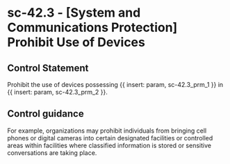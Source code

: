 # sc-42.3 - \[System and Communications Protection\] Prohibit Use of Devices

## Control Statement

Prohibit the use of devices possessing {{ insert: param, sc-42.3_prm_1 }} in {{ insert: param, sc-42.3_prm_2 }}.

## Control guidance

For example, organizations may prohibit individuals from bringing cell phones or digital cameras into certain designated facilities or controlled areas within facilities where classified information is stored or sensitive conversations are taking place.
